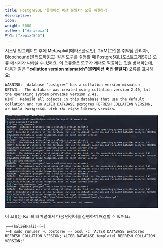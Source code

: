 ```yaml
---
title: PostgreSQL '콜레이션 버전 불일치' 오류 해결하기
description:
icon:
weight: 5000
author: ["daniruiz"]
번역: ["xenix4845"]
---
```


시스템 업그레이드 후에 Metasploit(메타스플로잇), GVM(그린본 취약점 관리자), Bloodhound(블러드하운드) 같은 도구를 실행할 때 PostgreSQL(포스트그레SQL) 오류 메시지가 나타날 수 있어요. 이 오류들은 도구가 제대로 작동하는 것을 방해하는데, 다음과 같은 **"collation version mismatch"(콜레이션 버전 불일치)** 오류를 표시해요:

```plain
WARNING:  database "postgres" has a collation version mismatch
DETAIL:  The database was created using collation version 2.40, but the operating system provides version 2.41.
HINT:  Rebuild all objects in this database that use the default collation and run ALTER DATABASE postgres REFRESH COLLATION VERSION, or build PostgreSQL with the right library version.

```

![](images/postgresql-collation-mismatch-errors.png)

이 오류는 Kali의 터미널에서 다음 명령어를 실행하여 해결할 수 있어요:

```console
┌──(kali㉿kali)-[~]
└─$ sudo runuser -u postgres -- psql -c 'ALTER DATABASE postgres REFRESH COLLATION VERSION; ALTER DATABASE template1 REFRESH COLLATION VERSION;'
```
